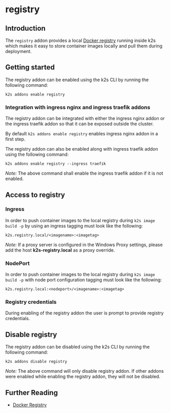 <!--
SPDX-FileCopyrightText: © 2023 Siemens Healthcare GmbH

SPDX-License-Identifier: MIT
-->

# registry

## Introduction

The `registry` addon provides a local [Docker registry](https://github.com/distribution/distribution) running inside k2s which makes it easy to store container images locally and pull them during deployment.

## Getting started

The registry addon can be enabled using the k2s CLI by running the following command:
```
k2s addons enable registry
```

### Integration with ingress nginx and ingress traefik addons

The registry addon can be integrated with either the ingress nginx addon or the ingress traefik addon so that it can be exposed outside the cluster.

By default `k2s addons enable registry` enables ingress nginx addon in a first step.

The registry addon can also be enabled along with ingress traefik addon using the following command:
```
k2s addons enable registry --ingress traefik
```
_Note:_ The above command shall enable the ingress traefik addon if it is not enabled.

## Access to registry

### Ingress

In order to push container images to the local registry during `k2s image build -p` by using an ingress tagging must look like the following:

```
k2s.registry.local/<imagename>:<imagetag>
```

_Note:_ If a proxy server is configured in the Windows Proxy settings, please add the host **k2s-registry.local** as a proxy override.

### NodePort

In order to push container images to the local registry during `k2s image build -p` with node port configuration tagging must look like the following:

```
k2s.registry.local:<nodeport>/<imagename>:<imagetag>
```

### Registry credentials

During enabling of the registry addon the user is prompt to provide registry credentials.

## Disable registry

The registry addon can be disabled using the k2s CLI by running the following command:
```
k2s addons disable registry
```

_Note:_ The above command will only disable registry addon. If other addons were enabled while enabling the registry addon, they will not be disabled.

## Further Reading
- [Docker Registry](https://docs.docker.com/registry/)
